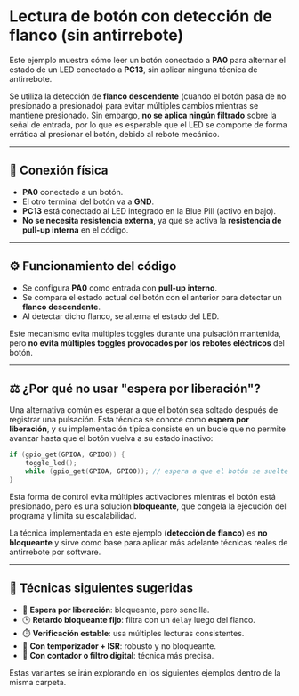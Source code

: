 # Lectura de botón con detección de flanco (sin antirrebote)

Este ejemplo muestra cómo leer un botón conectado a **PA0** para alternar el estado de un LED conectado a **PC13**, sin aplicar ninguna técnica de antirrebote.

Se utiliza la detección de **flanco descendente** (cuando el botón pasa de no presionado a presionado) para evitar múltiples cambios mientras se mantiene presionado. Sin embargo, **no se aplica ningún filtrado** sobre la señal de entrada, por lo que es esperable que el LED se comporte de forma errática al presionar el botón, debido al rebote mecánico.

---

## 🔌 Conexión física

* **PA0** conectado a un botón.
* El otro terminal del botón va a **GND**.
* **PC13** está conectado al LED integrado en la Blue Pill (activo en bajo).
* **No se necesita resistencia externa**, ya que se activa la **resistencia de pull-up interna** en el código.

---

## ⚙️ Funcionamiento del código

* Se configura **PA0** como entrada con **pull-up interno**.
* Se compara el estado actual del botón con el anterior para detectar un **flanco descendente**.
* Al detectar dicho flanco, se alterna el estado del LED.

Este mecanismo evita múltiples toggles durante una pulsación mantenida, pero **no evita múltiples toggles provocados por los rebotes eléctricos** del botón.

---

## ⚖️ ¿Por qué no usar "espera por liberación"?

Una alternativa común es esperar a que el botón sea soltado después de registrar una pulsación. Esta técnica se conoce como **espera por liberación**, y su implementación típica consiste en un bucle que no permite avanzar hasta que el botón vuelva a su estado inactivo:

```c
if (gpio_get(GPIOA, GPIO0)) {
    toggle_led();
    while (gpio_get(GPIOA, GPIO0)); // espera a que el botón se suelte
}
```

Esta forma de control evita múltiples activaciones mientras el botón está presionado, pero es una solución **bloqueante**, que congela la ejecución del programa y limita su escalabilidad.

La técnica implementada en este ejemplo (**detección de flanco**) es **no bloqueante** y sirve como base para aplicar más adelante técnicas reales de antirrebote por software.

---

## 🚀 Técnicas siguientes sugeridas

* 🔁 **Espera por liberación**: bloqueante, pero sencilla.
* 🕒 **Retardo bloqueante fijo**: filtra con un `delay` luego del flanco.
* ⏱️ **Verificación estable**: usa múltiples lecturas consistentes.
* 🧭 **Con temporizador + ISR**: robusto y no bloqueante.
* 🧮 **Con contador o filtro digital**: técnica más precisa.

Estas variantes se irán explorando en los siguientes ejemplos dentro de la misma carpeta.

